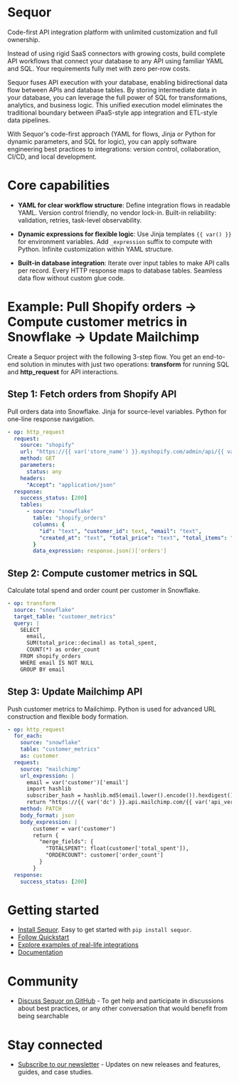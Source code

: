 # Sequor
Code-first API integration platform with unlimited customization and full ownership.

Instead of using rigid SaaS connectors with growing costs, build complete API workflows that connect your database to any API using familiar YAML and SQL. Your requirements fully met with zero per-row costs.

Sequor fuses API execution with your database, enabling bidirectional data flow between APIs and database tables. By storing intermediate data in your database, you can leverage the full power of SQL for transformations, analytics, and business logic. This unified execution model eliminates the traditional boundary between iPaaS-style app integration and ETL-style data pipelines.

With Sequor's code-first approach (YAML for flows, Jinja or Python for dynamic parameters, and SQL for logic), you can apply software engineering best practices to integrations: version control, collaboration, CI/CD, and local development.

# Core capabilities
* **YAML for clear workflow structure**: Define integration flows in readable YAML. Version control friendly, no vendor lock-in. Built-in reliability: validation, retries, task-level observability.

* **Dynamic expressions for flexible logic**: Use Jinja templates `{{ var() }}` for environment variables. Add `_expression` suffix to compute with Python. Infinite customization within YAML structure.

* **Built-in database integration**: Iterate over input tables to make API calls per record. Every HTTP response maps to database tables. Seamless data flow without custom glue code.

# Example: Pull Shopify orders → Compute customer metrics in Snowflake → Update Mailchimp
Create a Sequor project with the following 3-step flow. You get an end-to-end solution in minutes with just two operations: **transform** for running SQL and **http_request** for API interactions. 

## Step 1: Fetch orders from Shopify API
Pull orders data into Snowflake. Jinja for source-level variables. Python for one-line response navigation.
```yaml
- op: http_request
  request:
    source: "shopify"
    url: "https://{{ var('store_name') }}.myshopify.com/admin/api/{{ var('api_version') }}/orders.json"
    method: GET
    parameters:
      status: any
    headers:
      "Accept": "application/json"
  response:
    success_status: [200]
    tables:
      - source: "snowflake"
        table: "shopify_orders"
        columns: {
          "id": "text", "customer_id": text, "email": "text", 
          "created_at": "text", "total_price": "text", "total_items": "text"
        }
        data_expression: response.json()['orders']
```

## Step 2: Compute customer metrics in SQL
Calculate total spend and order count per customer in Snowflake.
```yaml
- op: transform
  source: "snowflake"
  target_table: "customer_metrics"
  query: |
    SELECT
      email,
      SUM(total_price::decimal) as total_spent,
      COUNT(*) as order_count
    FROM shopify_orders
    WHERE email IS NOT NULL
    GROUP BY email
```

## Step 3: Update Mailchimp API
Push customer metrics to Mailchimp. Python is used for advanced URL construction and flexible body formation.
```yaml
- op: http_request
  for_each:
    source: "snowflake"
    table: "customer_metrics"
    as: customer
  request:
    source: "mailchimp"
    url_expression: |
      email = var('customer')['email']
      import hashlib
      subscriber_hash = hashlib.md5(email.lower().encode()).hexdigest()
      return "https://{{ var('dc') }}.api.mailchimp.com/{{ var('api_version') }}/lists/{{ var('mailchimp_list_id') }}/members/" + subscriber_hash
    method: PATCH
    body_format: json
    body_expression: |
        customer = var('customer')
        return {
          "merge_fields": {
            "TOTALSPENT": float(customer['total_spent']),
            "ORDERCOUNT": customer['order_count']
          }
        }
  response:
    success_status: [200]
```


# Getting started
* [Install Sequor](https://docs.sequor.dev/getting-started/installation). Easy to get started with `pip install sequor`.
* [Follow Quickstart](https://docs.sequor.dev/getting-started/quickstart)
* [Explore examples of real-life integrations](https://github.com/paloaltodatabases/sequor-integrations)
* [Documentation](https://docs.sequor.dev/)

# Community
* [Discuss Sequor on GitHub](https://github.com/paloaltodatabases/sequor/discussions) - To get help and participate in discussions about best practices, or any other conversation that would benefit from being searchable

# Stay connected
* [Subscribe to our newsletter](https://buttondown.com/sequor) -  Updates on new releases and features, guides, and case studies.






  

